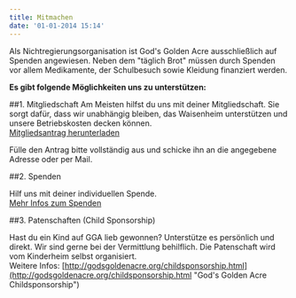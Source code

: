 ```yaml
---
title: Mitmachen
date: '01-01-2014 15:14'
---
```


Als Nichtregierungsorganisation ist God's Golden Acre ausschließlich auf Spenden angewiesen. Neben dem "täglich Brot" müssen durch Spenden vor allem Medikamente, der Schulbesuch sowie Kleidung finanziert werden.  
   
**Es gibt folgende Möglichkeiten uns zu unterstützen:**   

##1. Mitgliedschaft
Am Meisten hilfst du uns mit deiner Mitgliedschaft. Sie sorgt dafür, dass wir unabhängig bleiben, das Waisenheim unterstützen und unsere Betriebskosten decken können.  
<a class="button" href="../documents/Mitgliedsantrag-FvGGAD.pdf" target="_blank"><i class="fa fa-download"></i> Mitgliedsantrag herunterladen</a>

Fülle den Antrag bitte vollständig aus und schicke ihn an die angegebene Adresse oder per Mail.

##2. Spenden

Hilf uns mit deiner individuellen Spende.   
[Mehr Infos zum Spenden](/mitmachen/spenden "Individuelle Spende")


##3. Patenschaften (Child Sponsorship)

Hast du ein Kind auf GGA lieb gewonnen? Unterstütze es persönlich und direkt. Wir sind gerne bei der Vermittlung behilflich. Die Patenschaft wird vom Kinderheim selbst organisiert.   
Weitere Infos: [http://godsgoldenacre.org/childsponsorship.html](http://godsgoldenacre.org/childsponsorship.html "God's Golden Acre Childsponsorship")
